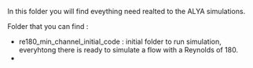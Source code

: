 In this folder you will find eveything need realted to the ALYA simulations.

Folder that you can find :
- re180_min_channel_initial_code : initial folder to run simulation, everyhtong there is ready to simulate a flow with a Reynolds of 180.
- 